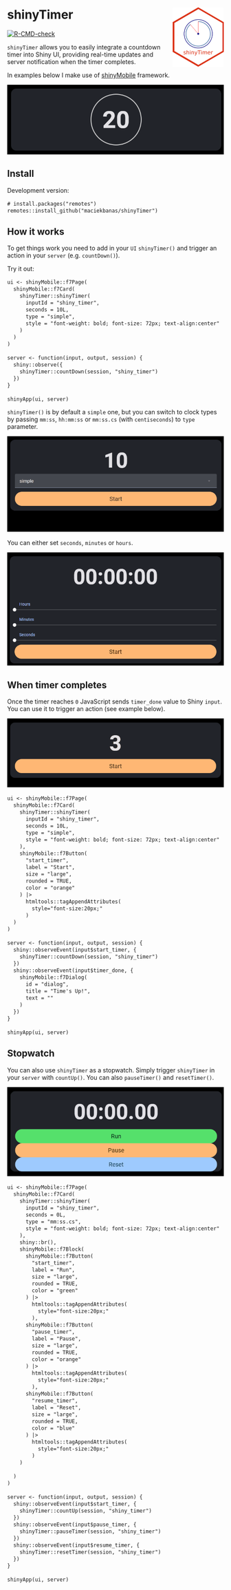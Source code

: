 
<!-- README.md is generated from README.Rmd. Please edit that file -->

# shinyTimer <img src="man/figures/shinyTimer.png" align="right" height="138" style="float:right; height:138px;" alt = "shinyTimer Logo"/>

<!-- badges: start -->

[![R-CMD-check](https://github.com/maciekbanas/shinyTimer/actions/workflows/R-CMD-check.yaml/badge.svg)](https://github.com/maciekbanas/shinyTimer/actions/workflows/R-CMD-check.yaml)
<!-- badges: end -->

`shinyTimer` allows you to easily integrate a countdown timer into Shiny
UI, providing real-time updates and server notification when the timer
completes.

In examples below I make use of
[shinyMobile](https://github.com/RinteRface/shinyMobile/) framework.

<div style="text-align: center;">

<img src="man/figures/shiny_timer_simple.gif" alt=""/>

</div>

## Install

Development version:

    # install.packages("remotes")
    remotes::install_github("maciekbanas/shinyTimer")

## How it works

To get things work you need to add in your `UI` `shinyTimer()` and
trigger an action in your `server` (e.g. `countDown()`).

Try it out:

    ui <- shinyMobile::f7Page(
      shinyMobile::f7Card(
        shinyTimer::shinyTimer(
          inputId = "shiny_timer",
          seconds = 10L, 
          type = "simple", 
          style = "font-weight: bold; font-size: 72px; text-align:center"
        )
      )
    )

    server <- function(input, output, session) {
      shiny::observe({
        shinyTimer::countDown(session, "shiny_timer")
      })
    }

    shinyApp(ui, server)

`shinyTimer()` is by default a `simple` one, but you can switch to clock
types by passing `mm:ss`, `hh:mm:ss` or `mm:ss.cs` (with `centiseconds`)
to `type` parameter.

<div style="text-align: center;">

<img src="man/figures/shiny_timer_type.gif" alt=""/>

</div>

You can either set `seconds`, `minutes` or `hours`.

<div style="text-align: center;">

<img src="man/figures/shiny_timer_set.gif" alt=""/>

</div>

## When timer completes

Once the timer reaches `0` JavaScript sends `timer_done` value to Shiny
`input`. You can use it to trigger an action (see example below).

<div style="text-align: center;">

<img src="man/figures/shiny_timer_done.gif" alt=""/>

</div>

    ui <- shinyMobile::f7Page(
      shinyMobile::f7Card(
        shinyTimer::shinyTimer(
          inputId = "shiny_timer",
          seconds = 10L, 
          type = "simple", 
          style = "font-weight: bold; font-size: 72px; text-align:center"
        ),
        shinyMobile::f7Button(
          "start_timer",
          label = "Start", 
          size = "large",
          rounded = TRUE,
          color = "orange"
        ) |>
          htmltools::tagAppendAttributes(
            style="font-size:20px;"
          )
      )
    )

    server <- function(input, output, session) {
      shiny::observeEvent(input$start_timer, {
        shinyTimer::countDown(session, "shiny_timer")
      })
      shiny::observeEvent(input$timer_done, {
        shinyMobile::f7Dialog(
          id = "dialog",
          title = "Time's Up!",
          text = ""
        )
      })
    }

    shinyApp(ui, server)

## Stopwatch

You can also use `shinyTimer` as a stopwatch. Simply trigger
`shinyTimer` in your `server` with `countUp()`. You can also
`pauseTimer()` and `resetTimer()`.

<div style="text-align: center;">

<img src="man/figures/shiny_timer_stopwatch.gif" alt=""/>

</div>

    ui <- shinyMobile::f7Page(
      shinyMobile::f7Card(
        shinyTimer::shinyTimer(
          inputId = "shiny_timer",
          seconds = 0L, 
          type = "mm:ss.cs", 
          style = "font-weight: bold; font-size: 72px; text-align:center"
        ),
        shiny::br(),
        shinyMobile::f7Block(
          shinyMobile::f7Button(
            "start_timer",
            label = "Run", 
            size = "large",
            rounded = TRUE,
            color = "green"
          ) |>
            htmltools::tagAppendAttributes(
              style="font-size:20px;"
            ),
          shinyMobile::f7Button(
            "pause_timer",
            label = "Pause", 
            size = "large",
            rounded = TRUE,
            color = "orange"
          ) |>
            htmltools::tagAppendAttributes(
              style="font-size:20px;"
            ),
          shinyMobile::f7Button(
            "resume_timer",
            label = "Reset", 
            size = "large",
            rounded = TRUE,
            color = "blue"
          ) |>
            htmltools::tagAppendAttributes(
              style="font-size:20px;"
            )
        )
        
      )
    )

    server <- function(input, output, session) {
      shiny::observeEvent(input$start_timer, {
        shinyTimer::countUp(session, "shiny_timer")
      })
      shiny::observeEvent(input$pause_timer, {
        shinyTimer::pauseTimer(session, "shiny_timer")
      })
      shiny::observeEvent(input$resume_timer, {
        shinyTimer::resetTimer(session, "shiny_timer")
      })
    }

    shinyApp(ui, server)
